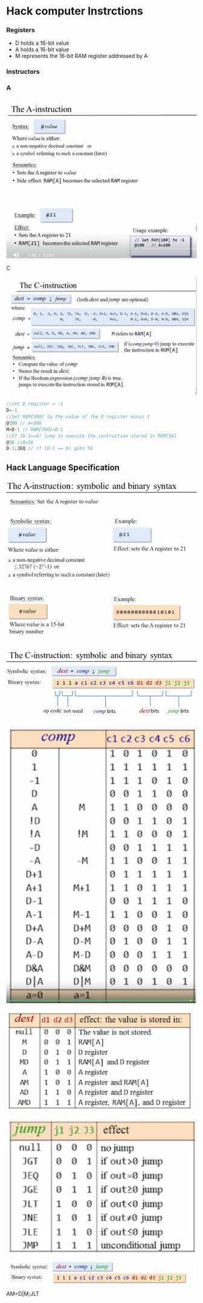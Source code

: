 # Hack computer Instrctions

### Registers

- D holds a 16-bit value
- A holds a 16-bit value
- M represents the 16-bit RAM register addressed by A

### Instructors

### A

![assets/Untitled.png](assets/Untitled.png)

C

![assets/Untitled%201.png](assets/Untitled%201.png)

```jsx
//set D register = -1
D=-1
//Set RAM[300] to the value of the D register minus 1
@300 // A=300
M=D-1 // RAM[300]=D-1
//If (D-1==0) jump to execute the instruction stored in ROM[56]
@56 //A=56
D-1;JEQ // if (D-1 == 0) goto 56

```

## Hack Language Specification

![assets/Untitled%202.png](assets/Untitled%202.png)

![assets/Untitled%203.png](assets/Untitled%203.png)

![assets/Untitled%204.png](assets/Untitled%204.png)

![assets/Untitled%205.png](assets/Untitled%205.png)

![assets/Untitled%206.png](assets/Untitled%206.png)

![assets/Untitled%207.png](assets/Untitled%207.png)

AM=D|M;JLT